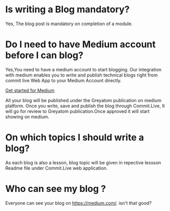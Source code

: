 # Is writing a Blog mandatory?

Yes, The blog post is mandatory on completion of a module.

# Do I need to have Medium account before I can blog?

Yes,You need to have a medium account to start blogging. Our integration with medium enables you to write and publish technical blogs right from commit live Web App to your Medium Account directly.

[Get started for Medium](https://help.medium.com/hc/en-us/categories/203573748-Welcome)

All your blog will be published under the Greyatom publication on medium platform. Once you write, save and publish the blog through Commit.Live, It will go for review to Greyatom publication.Once approved it will start showing on medium.

# On which topics I should write a blog?

As each blog is also a lesson, blog topic will be given in repective lessson Readme file under Commit.Live web application.

# Who can see my blog ?
Everyone can see your blog on https://medium.com/. isn't that good?


